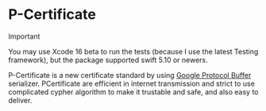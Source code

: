 # P-Certificate

> [!IMPORTANT]
> You may use Xcode 16 beta to run the tests (because I use the latest Testing framework), but the package supported swift 5.10 or newers.

P-Certificate is a new certificate standard by using [Google Protocol Buffer](https://protobuf.dev) serializer. PCertificate
are efficient in internet transmission and strict to use complicated cypher algorithm to make it trustable and safe, and
also easy to deliver.

